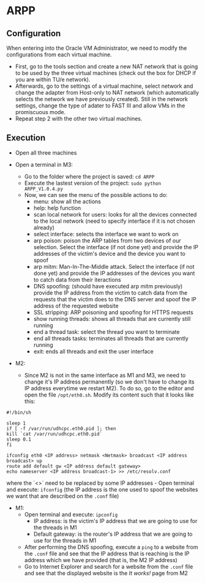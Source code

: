 # ARPP

## Configuration
When entering into the Oracle VM Administrator, we need to modify the configurations from each virtual machine.
- First, go to the tools section and create a new NAT network that is going to be used by the three virtual machines (check out the box for DHCP if you are within TU/e network).
- Afterwards, go to the settings of a virtual machine, select network and change the adapter from Host-only to NAT network (which automatically selects the network we have previously created). Still in the network settings, change the type of adater to FAST III and allow VMs in the promiscuous mode. 
- Repeat step 2 with the other two virtual machines.

## Execution
- Open all three machines
- Open a terminal in M3:
    - Go to the folder where the project is saved: `cd ARPP`
    - Execute the lastest version of the project: `sudo python ARPP_V1.0.4.py`
    - Now, we can see the menu of the possible actions to do:
        - menu: show all the actions
        - help: help function
        - scan local network for users: looks for all the devices connected to the local network (need to specify interface if it is not chosen already)
        - select interface: selects the interface we want to work on
        - arp poison: poison the ARP tables from two devices of our selection. Select the interface (if not done yet) and provide the IP addresses of the victim's device and the device you want to spoof
        - arp mitm: Man-In-The-Middle attack. Select the interface (if not done yet) and provide the IP addresses of the devices you want to catch data from their iteractions
        - DNS spoofing: (should have executed arp mitm previously) provide the IP address from the victim to catch data from the requests that the victim does to the DNS server and spoof the IP address of the requested website
        - SSL stripping: ARP poisoning and spoofing for HTTPS requests
        - show running threads: shows all threads that are currently still running
        - end a thread task: select the thread you want to terminate
        - end all threads tasks: terminates all threads that are currently running
        - exit: ends all threads and exit the user interface

- M2: 
    - Since M2 is not in the same interface as M1 and M3, we need to change it's IP address permanently (so we don't have to change its IP address everytime we restart M2). To do so, go to the editor and open the file `/opt/eth0.sh`. Modify its content such that it looks like this:

```
#!/bin/sh

sleep 1
if [ -f /var/run/udhcpc.eth0.pid ]; then
kill `cat /var/run/udhcpc.eth0.pid`
sleep 0.1
fi

ifconfig eth0 <IP address> netmask <Netmask> broadcast <IP address broadcast> up
route add default gw <IP address default gateway>
echo nameserver <IP address broadcast-1> >> /etc/resolv.conf
```

where the ´<>´ need to be replaced by some IP addresses 
    - Open terminal and execute: `ifconfig` (the IP address is the one used to spoof the websites we want that are described on the `.conf` file)
- M1: 
    - Open terminal and execute: `ipconfig` 
         - IP address: is the victim's IP address that we are going to use for the threads in M1
         - Default gateway: is the router's IP address that we are going to use for the threads in M1
    - After performing the DNS spoofing, execute a `ping` to a website from the `.conf` file and see that the IP address that is reaching is the IP address which we have provided (that is, the M2 IP address)
    - Go to Internet Explorer and search for a website from the `.conf` file and see that the displayed website is the *It works!* page from M2

